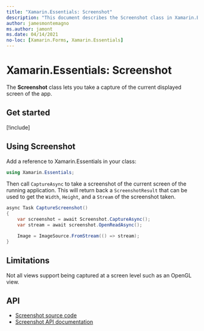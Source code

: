 ```yaml
---
title: "Xamarin.Essentials: Screenshot"
description: "This document describes the Screenshot class in Xamarin.Essentials, which lets you take a capture of the current displayed screen of the app."
author: jamesmontemagno
ms.author: jamont
ms.date: 04/14/2021
no-loc: [Xamarin.Forms, Xamarin.Essentials]
---
```


# Xamarin.Essentials: Screenshot

The **Screenshot** class lets you take a capture of the current displayed screen of the app.

## Get started

[!include[](~/essentials/includes/get-started.md)]

## Using Screenshot

Add a reference to Xamarin.Essentials in your class:

```csharp
using Xamarin.Essentials;
```

Then call `CaptureAsync` to take a screenshot of the current screen of the running application. This will return back a `ScreenshotResult` that can be used to get the `Width`, `Height`, and a `Stream` of the screenshot taken.


```csharp
async Task CaptureScreenshot()
{
    var screenshot = await Screenshot.CaptureAsync();
    var stream = await screenshot.OpenReadAsync();

    Image = ImageSource.FromStream(() => stream);
}
```

## Limitations

Not all views support being captured at a screen level such as an OpenGL view.

## API

- [Screenshot source code](https://github.com/xamarin/Essentials/tree/main/Xamarin.Essentials/Screenshot)
- [Screenshot API documentation](xref:Xamarin.Essentials.Screenshot)

